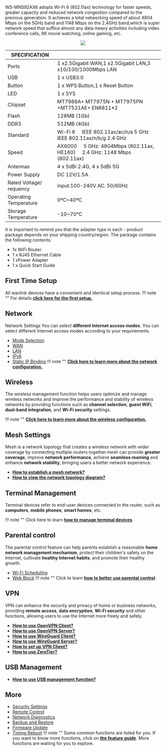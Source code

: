 WS-WN592AX6 adopts Wi-Fi 6 (802.11ax) technology for faster speeds, greater capacity and reduced network congestion compared to the previous generation. It achieves a total networking speed of about 4804 Mbps on the 5GHz band and 1148 Mbps on the 2.4GHz band,which is super network speed that suffice almost any data-heavy activities including video conference calls, 8K movie watching, online gaming, etc.

<div style="text-align: center;">
	<img class="boxshadow" src="/images/592AX3.png">
</div>

| SPECIFICATION |											   | 
| ------------ | -------------------------------------------- |  
| Ports         | 1 x2.5Gigabit WAN,1 x2.5Gigabit LAN,3 x10/100/1000Mbps LAN  | 
|  USB |  1 x USB3.0 |
| Button	    | 1 x WPS Button,1 x Reset Button     | 
| LED	        | 1 x SYS | 
| Chipset		| MT7986A+ MT7975N + MT7975PN +MT7531AE+ EN8811*2 |
| Flash			| 128MB (1Gb) |
| DDR3 		| 512MB (4Gb) |
| Standard		| Wi-Fi 6 &nbsp;&nbsp;&nbsp; IEEE 802.11ax/ac/n/a 5 GHz &nbsp;&nbsp;&nbsp; IEEE 802.11ax/n/b/g 2.4 GHz |
| Speed | AX6000 &nbsp;&nbsp;&nbsp; 5 GHz: 4804Mbps (802.11ax, HE160)  &nbsp;&nbsp;&nbsp; 2.4 GHz: 1148 Mbps (802.11ax) |
| Antennas | 4 x 5dBi 2.4G, 4 x 5dBi 5G |
| Power Supply | DC 12V/1.5A |
| Rated Voltage/ requency  | input:100-240V AC. 50/60Hz |
| Operating Temperature 	| 0ºC~40ºC |
| Storage Temperature | -10~70℃ |


It is important to remind you that the adapter type in each - product package depends on your shipping country/region.
The package contains the following contents:


- 1x WiFi Router
- 1 x RJ45 Ethernet Cable
- 1 xPower Adapter
- 1 x Quick Start Guide



## First Time Setup
All wavlink devices have a convenient and identical setup process. 
!!! note ""
	For details __[click here for the first setup.](/FAQ/first_time_setup/)__



## Network
Network Settings You can select __different Internet access modes__. You can select different Internet access modes according to your requirements.

- [Mode Selection](/feature_guide/pattern_selection/)
- [WAN](/feature_guide/wan/)
- [LAN](/feature_guide/lan/)
- [IPv6](/feature_guide/ipv6/)
- [Static IP Binding](/feature_guide/static_ip/)
!!! note ""
	__[Click here to learn more about the network configuration.](/feature_guide/pattern_selection/)__


## Wireless
The wireless management function helps users optimize and manage wireless networks and improve the performance and stability of wireless networks by providing functions such as __channel selection__, __guest WiFi__, __dual-band integration__, and __Wi-Fi security__ settings.

!!! note ""
	__[Click here to learn more about the wireless configuration.](/feature_guide/wireless/)__

## Mesh Settings
Mesh is a network topology that creates a wireless network with wider coverage by connecting multiple routers together.mesh can provide __greater coverage__, improve __network performance__, achieve __seamless roaming__ and enhance __network stability__, bringing users a better network experience.

- __[How to establish a mesh network? ](/feature_guide/mesh_network/)__
- __[How to view the network topology diagram?](/feature_guide/mesh_topo/)__

	
## Terminal Management
Terminal devices refer to end-user devices connected to the router, such as __computers__, __mobile phones__, __smart homes__, etc.

!!! note ""
	Click here to learn __[how to manage terminal devices](/feature_guide/terminal/)__.


## Parental control
The parental control feature can help parents establish a reasonable __home network management mechanism__, protect their children's safety on the Internet, cultivate __healthy Internet habits__, and promote their healthy growth.

- [Wi-Fi Scheduling](/feature_guide/parental_wifi)
- [Web Block](/feature_guide/parental_ctrl)
!!! note ""	
	Click to learn __[how to better use parental control](/feature_guide/parental_wifi/)__.

## VPN
VPN can enhance the security and privacy of home or business networks, providing __remote access__, __data encryption__, __Wi-Fi security__ and other functions, allowing users to use the Internet more freely and safely.
	
- __[How to use OpenVPN Client?](/feature_guide/openVPN/)__
- __[How to use OpenVPN Server?](/feature_guide/openVPN_server/)__
- __[How to use WireGuard Client?](/feature_guide/wireguard/)__
- __[How to use WireGuard Server?](/feature_guide/wireguard_server/)__
- __[How to set up VPN Client?](/feature_guide/vpnclient/)__
- __[How to use ZeroTier?](/feature_guide/zerotier/)__

## USB Management
- __[How to use USB management function?](/feature_guide/usb/)__

## More
- [Security Settings](/feature_guide/secure/)
- [Remote Control](/feature_guide/remote_ctrl/)
- [Network Diagnostics](/feature_guide/network_diango/)
- [Backup and Restore](/feature_guide/backup/)
- [Firmware Update](/feature_guide/firmware/)
- [Timing Reboot](/feature_guide/timing_reboot/)
!!! note ""
	Some common functions are listed for you. If you want to know more functions, click on __[the feature guide](/feature_guide/)__. More functions are waiting for you to explore.









